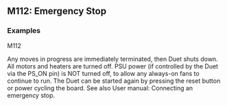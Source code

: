 ## M112: Emergency Stop

### Examples

M112

Any moves in progress are immediately terminated, then Duet shuts down. All motors and heaters are turned off. PSU power (if controlled by the Duet via the PS_ON pin) is NOT turned off, to allow any always-on fans to continue to run. The Duet can be started again by pressing the reset button or power cycling the board. See also User manual: Connecting an emergency stop.

